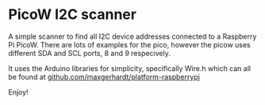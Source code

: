# PicoW I2C scanner

A simple scanner to find all I2C device addresses connected to a Raspberry Pi PicoW. There are lots of examples for the pico, however the picow uses different SDA and SCL ports, 8 and 9 respecively.

It uses the Arduino libraries for simplicity, specifically Wire.h which can all be found at [github.com/maxgerhardt/platform-raspberrypi](https://github.com/maxgerhardt/platform-raspberrypi)

Enjoy!
